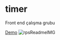 # timer
Front end çalışma grubu

[Demo](http://cut-zephyr.surge.sh/)
![rpsReadmeIMG](https://user-images.githubusercontent.com/12174223/71360611-7ae4d180-25a1-11ea-9967-697f2f2ec1b8.png)

